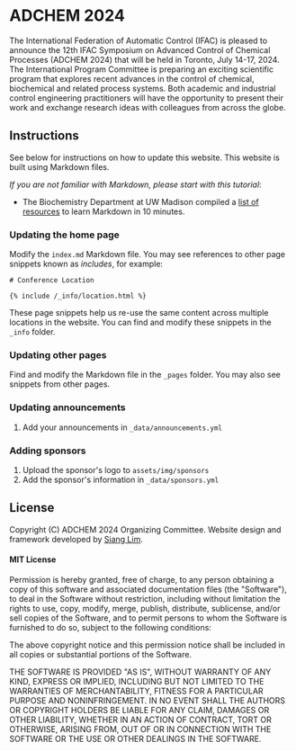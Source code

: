 # ADCHEM 2024

The International Federation of Automatic Control (IFAC) is pleased to announce the 12th IFAC Symposium on Advanced Control of Chemical Processes (ADCHEM 2024) that will be held in Toronto, July 14-17, 2024. The International Program Committee is preparing an exciting scientific program that explores recent advances in the control of chemical, biochemical and related process systems. Both academic and industrial control engineering practitioners will have the opportunity to present their work and exchange research ideas with colleagues from across the globe.

## Instructions

See below for instructions on how to update this website. This website is built using Markdown files.

*If you are not familiar with Markdown, please start with this tutorial*:

- The Biochemistry Department at UW Madison compiled a [list of resources](https://bcrf.biochem.wisc.edu/2021/06/03/do-yourself-a-favor-learn-markdown-master-it-in-10-minutes/) to learn Markdown in 10 minutes.

### Updating the home page

Modify the `index.md` Markdown file. You may see references to other page snippets known as *includes*, for example:

```
# Conference Location

{% include /_info/location.html %}
```

These page snippets help us re-use the same content across multiple locations in the website. You can find and modify these snippets in the `_info` folder.

### Updating other pages

Find and modify the Markdown file in the `_pages` folder. You may also see snippets from other pages.

### Updating announcements

1. Add your announcements in `_data/announcements.yml`

### Adding sponsors

1. Upload the sponsor's logo to `assets/img/sponsors`
2. Add the sponsor's information in `_data/sponsors.yml`

## License

Copyright (C) ADCHEM 2024 Organizing Committee. Website design and framework developed by [Siang Lim](https://www.siang.ca).

#### MIT License
Permission is hereby granted, free of charge, to any person obtaining a copy of this software and associated documentation files (the "Software"), to deal in the Software without restriction, including without limitation the rights to use, copy, modify, merge, publish, distribute, sublicense, and/or sell copies of the Software, and to permit persons to whom the Software is furnished to do so, subject to the following conditions:

The above copyright notice and this permission notice shall be included in all copies or substantial portions of the Software.

THE SOFTWARE IS PROVIDED "AS IS", WITHOUT WARRANTY OF ANY KIND, EXPRESS OR IMPLIED, INCLUDING BUT NOT LIMITED TO THE WARRANTIES OF MERCHANTABILITY, FITNESS FOR A PARTICULAR PURPOSE AND NONINFRINGEMENT. IN NO EVENT SHALL THE AUTHORS OR COPYRIGHT HOLDERS BE LIABLE FOR ANY CLAIM, DAMAGES OR OTHER LIABILITY, WHETHER IN AN ACTION OF CONTRACT, TORT OR OTHERWISE, ARISING FROM, OUT OF OR IN CONNECTION WITH THE SOFTWARE OR THE USE OR OTHER DEALINGS IN THE SOFTWARE.
